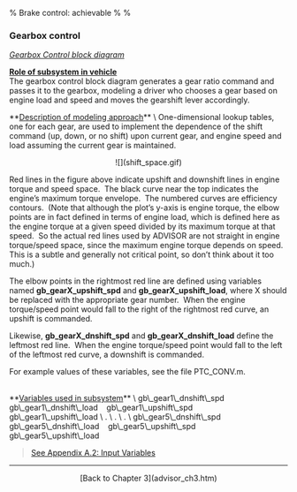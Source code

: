% Brake control: achievable
% 
% 

### Gearbox control

*[Gearbox Control block diagram](gbcntBD.gif)*

**<u>Role of subsystem in vehicle</u>** \
The gearbox control block diagram generates a gear ratio command and
passes it to the gearbox, modeling a driver who chooses a gear based on
engine load and speed and moves the gearshift lever accordingly.

<p>
**<u>Description of modeling approach</u>** \
One-dimensional lookup tables, one for each gear, are used to implement
the dependence of the shift command (up, down, or no shift) upon current
gear, and engine speed and load assuming the current gear is maintained.

<center>
<p>
![](shift_space.gif)

</center>
Red lines in the figure above indicate upshift and downshift lines in
engine torque and speed space.  The black curve near the top indicates
the engine’s maximum torque envelope.  The numbered curves are
efficiency contours.  (Note that although the plot’s y-axis is engine
torque, the elbow points are in fact defined in terms of engine load,
which is defined here as the engine torque at a given speed divided by
its maximum torque at that speed.  So the actual red lines used by
ADVISOR are not straight in engine torque/speed space, since the maximum
engine torque depends on speed.  This is a subtle and generally not
critical point, so don’t think about it too much.)

The elbow points in the rightmost red line are defined using variables
named **gb\_gearX\_upshift\_spd** and **gb\_gearX\_upshift\_load**,
where X should be replaced with the appropriate gear number.  When the
engine torque/speed point would fall to the right of the rightmost red
curve, an upshift is commanded.

Likewise, **gb\_gearX\_dnshift\_spd** and **gb\_gearX\_dnshift\_load**
define the leftmost red line.  When the engine torque/speed point would
fall to the left of the leftmost red curve, a downshift is commanded.

For example values of these variables, see the file PTC\_CONV.m. \
 

<p>
**<u>Variables used in subsystem</u>** \
gb\_gear1\_dnshift\_spd    gb\_gear1\_dnshift\_load   
gb\_gear1\_upshift\_spd    gb\_gear1\_upshift\_load \
. \
. \
. \
gb\_gear5\_dnshift\_spd    gb\_gear5\_dnshift\_load   
gb\_gear5\_upshift\_spd    gb\_gear5\_upshift\_load

> [See Appendix A.2: Input
> Variables](advisor_appendices.htm#Input%20Gearbox)

* * * * *

<center>
[Back to Chapter 3](advisor_ch3.htm)

</center>
